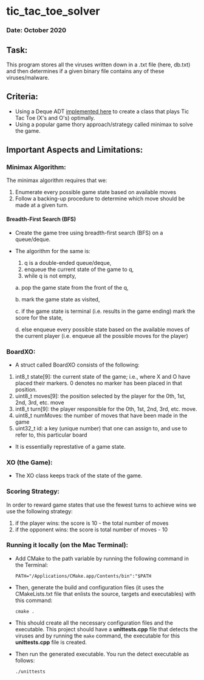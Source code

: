 # tic_tac_toe_solver

### Date: October 2020

## Task:

This program stores all the viruses written down in a .txt file (here, db.txt) and then determines if a given binary file contains any of these viruses/malware.

## Criteria:

* Using a Deque ADT [implemented here](https://github.com/VNMod/Data-Structures-and-Algorithms/tree/main/Data%20Structures/Double%20Ended%20Queue%20ADT) to create a class that plays Tic Tac Toe (X's and O's) optimally.
* Using a popular game thory approach/strategy called minimax to solve the game.


## Important Aspects and Limitations:

### Minimax Algorithm:

The minimax algorithm requires that we:
1. Enumerate every possible game state based on available moves
2. Follow a backing-up procedure to determine which move should be made at a given turn.

#### Breadth-First Search (BFS)

- Create the game tree using breadth-first search (BFS) on a queue/deque.
- The algorithm for the same is:
  1. q is a double-ended queue/deque, 
  2. enqueue the current state of the game to q, 
  3. while q is not empty,
 
    a. pop the game state from the front of the q, 
    
    b. mark the game state as visited, 
    
    c. if the game state is terminal (i.e. results in the game ending) mark the score for the state, 
    
    d. else enqueue every possible state based on the available moves of the current player (i.e. enqueue all the possible moves for the player)
    


### BoardXO:

- A struct called BoardXO consists of the following:
1. int8_t state[9]: the current state of the game; i.e., where X and O have placed their markers. 0 denotes no marker has been placed in that position.
2. uint8_t moves[9]: the position selected by the player for the 0th, 1st, 2nd, 3rd, etc. move
3. int8_t turn[9]: the player responsible for the 0th, 1st, 2nd, 3rd, etc. move.
4. uint8_t numMoves: the number of moves that have been made in the game
5. uint32_t id: a key (unique number) that one can assign to, and use to refer to, this particular board

- It is essentially represtative of a game state.

### XO (the Game):

- The XO class keeps track of the state of the game.

### Scoring Strategy:

In order to reward game states that use the fewest turns to achieve wins we use the following strategy:

1. if the player wins: the score is 10 - the total number of moves
2. if the opponent wins: the score is total number of moves - 10


### Running it locally (on the Mac Terminal):

- Add CMake to the path variable by running the following command in the Terminal:
  ```
  PATH="/Applications/CMake.app/Contents/bin":"$PATH
  ```
  
- Then, generate the build and configuration files (it uses the CMakeLists.txt file that enlists the source, targets and executables) with this command:

  ```
  cmake .
  ```
  
- This should create all the necessary configuration files and the executable. This project should have a **unittests.cpp** file that detects the viruses and by running the   ```make``` command, the executable for this **unittests.cpp** file is created.

- Then run the generated executable. You run the detect executable as follows:

  ```
  ./unittests
  ```
  
  
